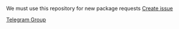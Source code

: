We must use this repository for new package requests
[Create issue](https://github.com/SulinOS/rfp/issues/new/choose)


[Telegram Group](https://t.me/sulinos)
